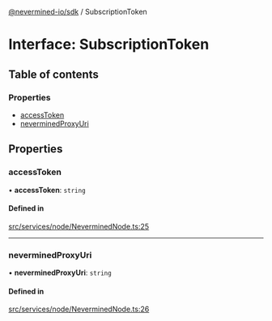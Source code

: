 [@nevermined-io/sdk](../code-reference.md) / SubscriptionToken

# Interface: SubscriptionToken

## Table of contents

### Properties

- [accessToken](SubscriptionToken.md#accesstoken)
- [neverminedProxyUri](SubscriptionToken.md#neverminedproxyuri)

## Properties

### accessToken

• **accessToken**: `string`

#### Defined in

[src/services/node/NeverminedNode.ts:25](https://github.com/nevermined-io/sdk-js/blob/bb26f8ab/src/services/node/NeverminedNode.ts#L25)

---

### neverminedProxyUri

• **neverminedProxyUri**: `string`

#### Defined in

[src/services/node/NeverminedNode.ts:26](https://github.com/nevermined-io/sdk-js/blob/bb26f8ab/src/services/node/NeverminedNode.ts#L26)
